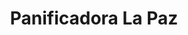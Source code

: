 ---
title: "Panificadora La Paz"
url: /san-luis-de-la-paz/panificadora-la-paz-galeana/
shop: panadería
---